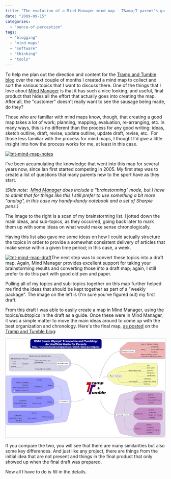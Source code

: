 ```yaml
---
title: "The evolution of a Mind Manager mind map - T&amp;T parent's guide"
date: "2009-09-15"
categories: 
  - "ounce-of-perception"
tags: 
  - "blogging"
  - "mind-maps"
  - "software"
  - "thinking"
  - "tools"
---
```


To help me plan out the direction and content for the [Tramp and Tumble blog](http://trampandtumble.blogspot.com) over the next couple of months I created a mind map to collect and sort the various topics that I want to discuss there. One of the things that I love about [Mind Manager](http://www.mindjet.com/us/) is that it has such a nice looking, and useful, final product that hides all the effort that actually goes into creating the map. After all, the "customer" doesn't really want to see the sausage being made, do they?

Those who are familiar with mind maps know, though, that creating a good map takes a lot of work; planning, mapping, evaluation, re-arranging, etc. In many ways, this is no different than the process for any good writing: ideas, sketch outline, draft, revise, update outline, update draft, revise, etc.  For those less familiar with the process for mind maps, I thought I'd give a little insight into how the process works for me, at least in this case.

[![tnt-mind-map-notes](https://gbrettmiller.files.wordpress.com/2009/09/tnt-mind-map-notes1.jpg?w=670&h=1024 "tnt-mind-map-notes")](https://gbrettmiller.files.wordpress.com/2009/09/tnt-mind-map-notes1.jpg)

I've been accumulating the knowledge that went into this map for several years now, since Ian first started competing in 2005. My first step was to create a list of questions that many parents new to the sport have as they start.

_(Side note:  [Mind Manager](http://www.mindjet.com/us/) does include a "brainstorming" mode, but I have to admit that for things like this I still prefer to use something a bit more "analog", in this case my handy-dandy notebook and a set of Sharpie pens.)_

The image to the right is a scan of my brainstorming list. I jotted down the main ideas, and sub-topics, as they occurred, going back later to mark them up with some ideas on what would make sense chronologically.

Having this list also gave me some ideas on how I could actually structure the topics in order to provide a somewhat consistent delivery of articles that make sense within a given time period; in this case, a week.

[![tnt-mind-map-draft](https://gbrettmiller.files.wordpress.com/2009/09/tnt-mind-map-draft1.jpg?w=300&h=252 "tnt-mind-map-draft")](https://gbrettmiller.files.wordpress.com/2009/09/tnt-mind-map-draft1.jpg)The next step was to convert these topics into a draft map. Again, Mind Manager provides excellent support for taking your brainstorming results and converting those into a draft map; again, I still prefer to do this part with good old pen and paper.

Pulling all of my topics and sub-topics together on this map further helped me find the ideas that should be kept together as part of a "weekly package". The image on the left is (I'm sure you've figured out) my first draft.

From this draft I was able to easily create a map in Mind Manager, using the topics/subtopics in the draft as a guide. Once these were in Mind Manager, it was a simple matter to move the main ideas around to come up with the best organization and chronology. Here's the final map, [as posted](http://trampandtumble.blogspot.com/2009/09/parents-guide-to-usag-jr-olympic-tramp.html) on the [Tramp and Tumble blog](http://trampandtumble.blogspot.com):

[![](images/Tramp%20and%20Tumble%20Parent%20Guide%20Map.gif "Parents guide mind map")](http://trampandtumble.blogspot.com/2009/09/parents-guide-to-usag-jr-olympic-tramp.html)

If you compare the two, you will see that there are many similarities but also some key differences. And just like any project, there are things from the initial idea that are not present and things in the final product that only showed up when the final draft was prepared.

Now all I have to do is fill in the details.
